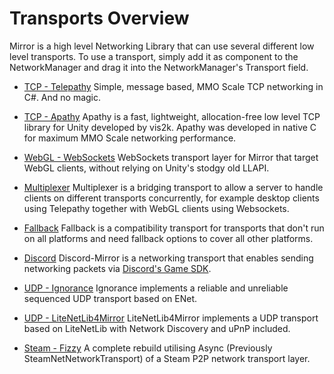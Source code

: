# Transports Overview

Mirror is a high level Networking Library that can use several different low level transports. To use a transport, simply add it as component to the NetworkManager and drag it into the NetworkManager's Transport field.

-   [TCP - Telepathy](Telepathy.md) Simple, message based, MMO Scale TCP networking in C\#. And no magic.

-   [TCP - Apathy](https://mirror-networking.com/apathy/) Apathy is a fast, lightweight, allocation-free low level TCP library for Unity developed by vis2k. Apathy was developed in native C for maximum MMO Scale networking performance.

-   [WebGL - WebSockets](WebSockets.md) WebSockets transport layer for Mirror that target WebGL clients, without relying on Unity's stodgy old LLAPI.

-   [Multiplexer](Multiplexer.md) Multiplexer is a bridging transport to allow a server to handle clients on different transports concurrently, for example desktop clients using Telepathy together with WebGL clients using Websockets.

-   [Fallback](Fallback.md) Fallback is a compatibility transport for transports that don't run on all platforms and need fallback options to cover all other platforms.

-   [Discord](DiscordMirror.md) Discord-Mirror is a networking transport that enables sending networking packets via [Discord's Game SDK](https://discordapp.com/developers/docs/game-sdk/sdk-starter-guide).

-   [UDP - Ignorance](Ignorance.md) Ignorance implements a reliable and unreliable sequenced UDP transport based on ENet.

-   [UDP - LiteNetLib4Mirror](LiteNetLib4Mirror.md) LiteNetLib4Mirror implements a UDP transport based on LiteNetLib with Network Discovery and uPnP included.

-   [Steam - Fizzy](Fizzy.md) A complete rebuild utilising Async (Previously SteamNetNetworkTransport) of a Steam P2P network transport layer.
